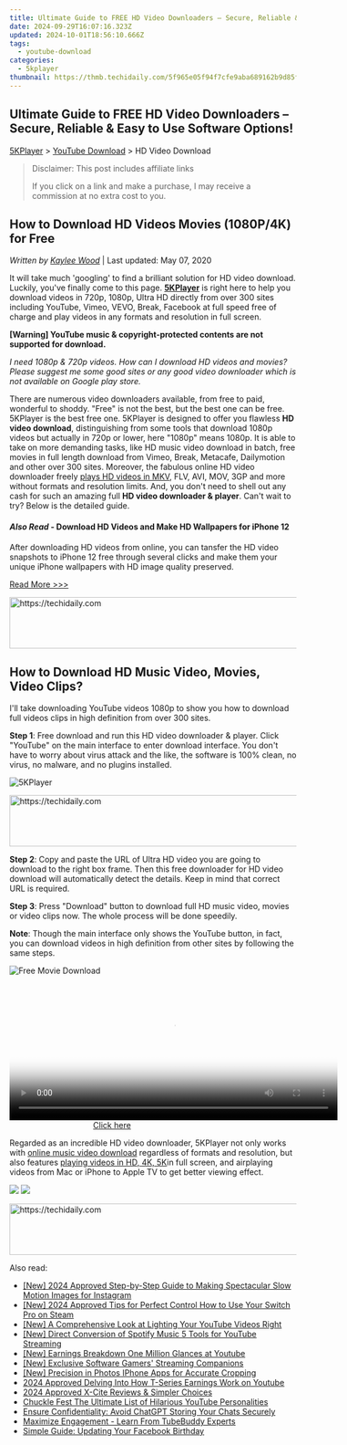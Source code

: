 ```yaml
---
title: Ultimate Guide to FREE HD Video Downloaders – Secure, Reliable & Easy to Use Software Options!
date: 2024-09-29T16:07:16.323Z
updated: 2024-10-01T18:56:10.666Z
tags:
  - youtube-download
categories:
  - 5kplayer
thumbnail: https://thmb.techidaily.com/5f965e05f94f7cfe9aba689162b9d85f8fa664dac189080f055bab6b3b9724f8.jpg
---
```


## Ultimate Guide to FREE HD Video Downloaders – Secure, Reliable & Easy to Use Software Options!

[5KPlayer](https://tools.techidaily.com/5kplayer/products/) \> [YouTube Download](https://tools.techidaily.com/5kplayer/youtube-download/) \> HD Video Download

>  Disclaimer: This post includes affiliate links
>
>  If you click on a link and make a purchase, I may receive a commission at no extra cost to you.
>

## How to Download HD Videos Movies (1080P/4K) for Free

 _Written by [Kaylee Wood](https://www.quora.com/profile/Amanda-Hu-21)_ | Last updated: May 07, 2020 

It will take much 'googling' to find a brilliant solution for HD video download. Luckily, you've finally come to this page. **[5KPlayer](https://tools.techidaily.com/5kplayer/products/)** is right here to help you download videos in 720p, 1080p, Ultra HD directly from over 300 sites including YouTube, Vimeo, VEVO, Break, Facebook at full speed free of charge and play videos in any formats and resolution in full screen. 

**\[Warning\] YouTube music & copyright-protected contents are not supported for download.**

_I need 1080p & 720p videos. How can I download HD videos and movies? Please suggest me some good sites or any good video downloader which is not available on Google play store._ 

There are numerous video downloaders available, from free to paid, wonderful to shoddy. "Free" is not the best, but the best one can be free. 5KPlayer is the best free one. 5KPlayer is designed to offer you flawless **HD video download**, distinguishing from some tools that download 1080p videos but actually in 720p or lower, here "1080p" means 1080p. It is able to take on more demanding tasks, like HD music video download in batch, free movies in full length download from Vimeo, Break, Metacafe, Dailymotion and other over 300 sites. Moreover, the fabulous online HD video downloader freely [plays HD videos in MKV](https://tools.techidaily.com/5kplayer/video-music-player/), FLV, AVI, MOV, 3GP and more without formats and resolution limits. And, you don't need to shell out any cash for such an amazing full **HD video downloader & player**. Can't wait to try? Below is the detailed guide. 

#### _Also Read_ \- Download HD Videos and Make HD Wallpapers for iPhone 12

After downloading HD videos from online, you can tansfer the HD video snapshots to iPhone 12 free through several clicks and make them your unique iPhone wallpapers with HD image quality preserved.

[Read More >>>](https://tools.techidaily.com/5kplayer/iphone-manager/) 

<!-- affiliate ads begin -->
<a href="https://ephamedtechinc.pxf.io/c/5597632/2126492/26400" target="_top" id="2126492">
  <img src="//a.impactradius-go.com/display-ad/26400-2126492" border="0" alt="https://techidaily.com" width="640" height="90"/>
</a>
<img height="0" width="0" src="https://ephamedtechinc.pxf.io/i/5597632/2126492/26400" style="position:absolute;visibility:hidden;" border="0" />
<!-- affiliate ads end -->

## How to Download HD Music Video, Movies, Video Clips?

I'll take downloading YouTube videos 1080p to show you how to download full videos clips in high definition from over 300 sites. 

**Step 1**: Free download and run this HD video downloader & player. Click "YouTube" on the main interface to enter download interface. You don't have to worry about virus attack and the like, the software is 100% clean, no virus, no malware, and no plugins installed. 

![5KPlayer](https://www.5kplayer.com/youtube-download/img/youtube-0119-01.jpg) 

<!-- affiliate ads begin -->
<a href="https://aligracehair.sjv.io/c/5597632/1885932/19272" target="_top" id="1885932">
  <img src="//a.impactradius-go.com/display-ad/19272-1885932" border="0" alt="https://techidaily.com" width="728" height="90"/>
</a>
<img height="0" width="0" src="https://aligracehair.sjv.io/i/5597632/1885932/19272" style="position:absolute;visibility:hidden;" border="0" />
<!-- affiliate ads end -->

**Step 2**: Copy and paste the URL of Ultra HD video you are going to download to the right box frame. Then this free downloader for HD video download will automatically detect the details. Keep in mind that correct URL is required.

**Step 3**: Press "Download" button to download full HD music video, movies or video clips now. The whole process will be done speedily. 

**Note**: Though the main interface only shows the YouTube button, in fact, you can download videos in high definition from other sites by following the same steps. 

![Free Movie Download](https://www.5kplayer.com/youtube-download/img/hd-video-download-xrq.jpg) 

<!-- affiliate ads begin -->
<span id="1983575">
					<video width="576" height="240" style="cursor:pointer"
           poster="//a.impactradius-go.com/display-clicktoplayimage/1983575.png"
           onclick="if(!this.playClicked){this.play();this.setAttribute('controls',true);this.playClicked=true;}">
	   <source src="//a.impactradius-go.com/display-ad/22993-1983575">
	   <img src="//a.impactradius-go.com/display-clicktoplayimage/1983575.png" style="border: none; height: 100%; width: 100%; object-fit: contain">
	</video>
	<div style="width:360px;text-align:center"><a href="javascript:window.open(decodeURIComponent('https%3A%2F%2Fhomestyler.sjv.io%2Fc%2F5597632%2F1983575%2F22993'), '_blank');void(0);">Click here</a></div>
</span>
<img height="0" width="0" src="https://imp.pxf.io/i/5597632/1983575/22993" style="position:absolute;visibility:hidden;" border="0" />
<!-- affiliate ads end -->

Regarded as an incredible HD video downloader, 5KPlayer not only works with [online music video download](https://tools.techidaily.com/5kplayer/youtube-download/) regardless of formats and resolution, but also features [playing videos in HD, 4K, 5K](https://tools.techidaily.com/5kplayer/video-music-player/)in full screen, and airplaying videos from Mac or iPhone to Apple TV to get better viewing effect. 

[![](https://www.5kplayer.com/youtube-download/../button/freedownwhitewin.png)](https://tools.techidaily.com/5kplayer/products/) [![](https://www.5kplayer.com/youtube-download/../button/freedownbackmac.png)](https://tools.techidaily.com/5kplayer/products/)

<!-- affiliate ads begin -->
<a href="https://appsumo.8odi.net/c/5597632/2075472/7443" target="_top" id="2075472">
  <img src="//a.impactradius-go.com/display-ad/7443-2075472" border="0" alt="https://techidaily.com" width="728" height="90"/>
</a>
<img height="0" width="0" src="https://appsumo.8odi.net/i/5597632/2075472/7443" style="position:absolute;visibility:hidden;" border="0" />
<!-- affiliate ads end -->

<ins class="adsbygoogle"
     style="display:block"
     data-ad-format="autorelaxed"
     data-ad-client="ca-pub-7571918770474297"
     data-ad-slot="1223367746"></ins>

<ins class="adsbygoogle"
     style="display:block"
     data-ad-client="ca-pub-7571918770474297"
     data-ad-slot="8358498916"
     data-ad-format="auto"
     data-full-width-responsive="true"></ins>

<span class="atpl-alsoreadstyle">Also read:</span>
<div><ul>
<li><a href="https://instagram-video-recordings.techidaily.com/new-2024-approved-step-by-step-guide-to-making-spectacular-slow-motion-images-for-instagram/"><u>[New] 2024 Approved Step-by-Step Guide to Making Spectacular Slow Motion Images for Instagram</u></a></li>
<li><a href="https://screen-sharing-recording.techidaily.com/new-2024-approved-tips-for-perfect-control-how-to-use-your-switch-pro-on-steam/"><u>[New] 2024 Approved Tips for Perfect Control How to Use Your Switch Pro on Steam</u></a></li>
<li><a href="https://youtube-video-recordings.techidaily.com/new-a-comprehensive-look-at-lighting-your-youtube-videos-right/"><u>[New] A Comprehensive Look at Lighting Your YouTube Videos Right</u></a></li>
<li><a href="https://youtube-video-recordings.techidaily.com/new-direct-conversion-of-spotify-music-5-tools-for-youtube-streaming/"><u>[New] Direct Conversion of Spotify Music 5 Tools for YouTube Streaming</u></a></li>
<li><a href="https://youtube-video-recordings.techidaily.com/new-earnings-breakdown-one-million-glances-at-youtube/"><u>[New] Earnings Breakdown One Million Glances at Youtube</u></a></li>
<li><a href="https://some-techniques.techidaily.com/new-exclusive-software-gamers-streaming-companions/"><u>[New] Exclusive Software Gamers' Streaming Companions</u></a></li>
<li><a href="https://extra-support.techidaily.com/new-precision-in-photos-iphone-apps-for-accurate-cropping/"><u>[New] Precision in Photos IPhone Apps for Accurate Cropping</u></a></li>
<li><a href="https://youtube-video-recordings.techidaily.com/2024-approved-delving-into-how-t-series-earnings-work-on-youtube/"><u>2024 Approved Delving Into How T-Series Earnings Work on Youtube</u></a></li>
<li><a href="https://video-screen-grab.techidaily.com/2024-approved-x-cite-reviews-and-simpler-choices/"><u>2024 Approved X-Cite Reviews & Simpler Choices</u></a></li>
<li><a href="https://youtube-video-recordings.techidaily.com/chuckle-fest-the-ultimate-list-of-hilarious-youtube-personalities/"><u>Chuckle Fest The Ultimate List of Hilarious YouTube Personalities</u></a></li>
<li><a href="https://tech-revival.techidaily.com/ensure-confidentiality-avoid-chatgpt-storing-your-chats-securely/"><u>Ensure Confidentiality: Avoid ChatGPT Storing Your Chats Securely</u></a></li>
<li><a href="https://youtube-video-recordings.techidaily.com/maximize-engagement-learn-from-tubebuddy-experts/"><u>Maximize Engagement - Learn From TubeBuddy Experts</u></a></li>
<li><a href="https://facebook.techidaily.com/simple-guide-updating-your-facebook-birthday/"><u>Simple Guide: Updating Your Facebook Birthday</u></a></li>
</ul></div>

